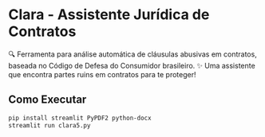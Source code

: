 # Clara - Assistente Jurídica de Contratos

🔍 Ferramenta para análise automática de cláusulas abusivas em contratos, baseada no Código de Defesa do Consumidor brasileiro.
✨ Uma assistente que encontra partes ruins em contratos para te proteger!

## Como Executar
```bash
pip install streamlit PyPDF2 python-docx
streamlit run clara5.py
